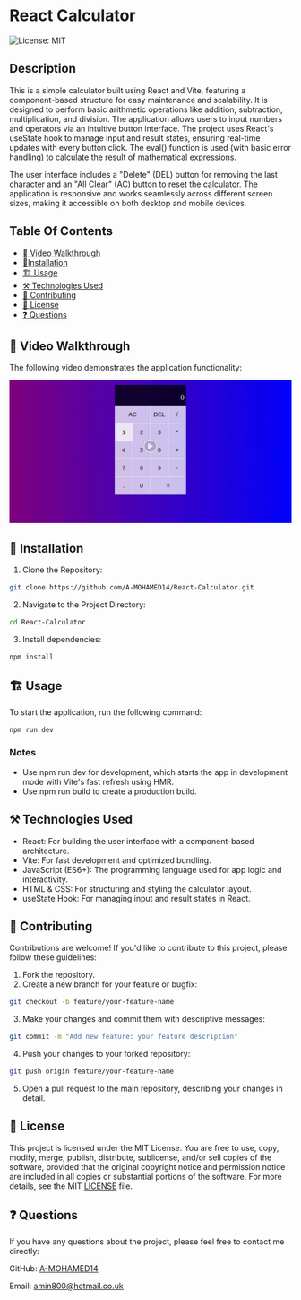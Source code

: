 # React Calculator

![License: MIT](https://img.shields.io/badge/License-MIT-yellow.svg)

## Description

This is a simple calculator built using React and Vite, featuring a component-based structure for easy maintenance and scalability. It is designed to perform basic arithmetic operations like addition, subtraction, multiplication, and division. The application allows users to input numbers and operators via an intuitive button interface. The project uses React's useState hook to manage input and result states, ensuring real-time updates with every button click. The eval() function is used (with basic error handling) to calculate the result of mathematical expressions.

The user interface includes a "Delete" (DEL) button for removing the last character and an "All Clear" (AC) button to reset the calculator. The application is responsive and works seamlessly across different screen sizes, making it accessible on both desktop and mobile devices.

## Table Of Contents

- [🎥 Video Walkthrough ](#🎥-video-walkthrough)
- [🚀Installation ](#🚀-installation)
- [🏗️ Usage](#🏗️-usage)
- [⚒️ Technologies Used](#⚒️-technologies-used)
- [🤝 Contributing ](#🤝-contributing)
- [📄 License ](#📄-license)
- [❓ Questions ](#❓-questions)

## 🎥 Video Walkthrough

The following video demonstrates the application functionality:

[![Watch the video](./calculator/public/demo-thumbnail.png)](https://drive.google.com/file/d/1Pr1NNhKvb6wxtG5xknrwsyhO-ys2a3YX/view)

## 🚀 Installation

1. Clone the Repository:

```sh
git clone https://github.com/A-MOHAMED14/React-Calculator.git
```

2. Navigate to the Project Directory:

```sh
cd React-Calculator
```

3. Install dependencies:

```sh
npm install
```

## 🏗️ Usage

To start the application, run the following command:

```sh
npm run dev
```

### Notes

- Use npm run dev for development, which starts the app in development mode with Vite's fast refresh using HMR.
- Use npm run build to create a production build.

## ⚒️ Technologies Used

- React: For building the user interface with a component-based architecture.
- Vite: For fast development and optimized bundling.
- JavaScript (ES6+): The programming language used for app logic and interactivity.
- HTML & CSS: For structuring and styling the calculator layout.
- useState Hook: For managing input and result states in React.

## 🤝 Contributing

Contributions are welcome! If you'd like to contribute to this project, please follow these guidelines:

1. Fork the repository.
2. Create a new branch for your feature or bugfix:

```sh
git checkout -b feature/your-feature-name
```

3. Make your changes and commit them with descriptive messages:

```sh
git commit -m "Add new feature: your feature description"
```

4. Push your changes to your forked repository:

```sh
git push origin feature/your-feature-name
```

5. Open a pull request to the main repository, describing your changes in detail.

## 📄 License

This project is licensed under the MIT License. You are free to use, copy, modify, merge, publish, distribute, sublicense, and/or sell copies of the software, provided that the original copyright notice and permission notice are included in all copies or substantial portions of the software. For more details, see the MIT [LICENSE](https://opensource.org/licenses/MIT) file.

## ❓ Questions

If you have any questions about the project, please feel free to contact me directly:

GitHub: <a href="https://github.com/A-MOHAMED14">A-MOHAMED14</a>

Email: <a href="mailto:amin800@hotmail.co.uk">amin800@hotmail.co.uk</a>
